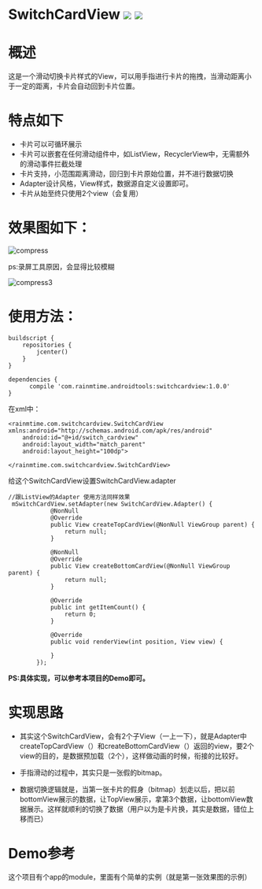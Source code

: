 # SwitchCardView  [![](https://img.shields.io/badge/version-1.0.0-blue.svg)]()   [![](https://img.shields.io/badge/License-MIT-blue.svg)]()


# 概述
这是一个滑动切换卡片样式的View，可以用手指进行卡片的拖拽，当滑动距离小于一定的距离，卡片会自动回到卡片位置。

# 特点如下
- 卡片可以可循环展示
- 卡片可以嵌套在任何滑动组件中，如ListView，RecyclerView中，无需额外的滑动事件拦截处理
- 卡片支持，小范围距离滑动，回归到卡片原始位置，并不进行数据切换
- Adapter设计风格，View样式，数据源自定义设置即可。
- 卡片从始至终只使用2个view（会复用）

# 效果图如下：
![compress](https://lh3.googleusercontent.com/-6fx98zLh3bs/Wmv7sPvz-OI/AAAAAAAAEes/NLSpZDgA9PwxS7Y-O1ngAJiOFjQa0F5vQCHMYCw/I/compress.gif)

ps:录屏工具原因，会显得比较模糊

![compress3](https://lh3.googleusercontent.com/-BG2vZCgvJU4/Wmv_rVxnFcI/AAAAAAAAEe8/xrnSgtubMS4_3MDoFo1OYXpk-KsfI8yaACHMYCw/I/compress3.gif)


# 使用方法：

```
buildscript {
    repositories {
        jcenter()
    }
}

dependencies {
      compile 'com.rainmtime.androidtools:switchcardview:1.0.0'
}

```

在xml中：


```
<rainmtime.com.switchcardview.SwitchCardView xmlns:android="http://schemas.android.com/apk/res/android"
    android:id="@+id/switch_cardview"
    android:layout_width="match_parent"
    android:layout_height="100dp">

</rainmtime.com.switchcardview.SwitchCardView>
```

给这个SwitchCardView设置SwitchCardView.adapter

```
//跟ListView的Adapter 使用方法同样效果
 mSwitchCardView.setAdapter(new SwitchCardView.Adapter() {
            @NonNull
            @Override
            public View createTopCardView(@NonNull ViewGroup parent) {
                return null;
            }

            @NonNull
            @Override
            public View createBottomCardView(@NonNull ViewGroup parent) {
                return null;
            }

            @Override
            public int getItemCount() {
                return 0;
            }

            @Override
            public void renderView(int position, View view) {

            }
        });
```

**PS:具体实现，可以参考本项目的Demo即可。**


# 实现思路

- 其实这个SwitchCardView，会有2个子View（一上一下），就是Adapter中createTopCardView（）和createBottomCardView（）返回的view，要2个view的目的，是数据预加载（2个），这样做动画的时候，衔接的比较好。

- 手指滑动的过程中，其实只是一张假的bitmap。
- 数据切换逻辑就是，当第一张卡片的假身（bitmap）划走以后，把以前bottomView展示的数据，让TopView展示，拿第3个数据，让bottomView数据展示。这样就顺利的切换了数据（用户以为是卡片换，其实是数据，错位上移而已）

# Demo参考
这个项目有个app的module，里面有个简单的实例（就是第一张效果图的示例）




